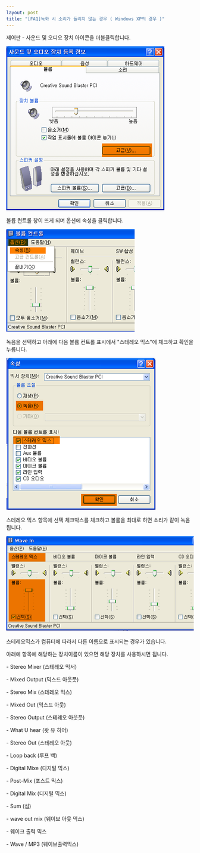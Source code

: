 ```yaml
---
layout: post
title: "[FAQ]녹화 시 소리가 들리지 않는 경우 ( Windows XP의 경우 )"
---
```


제어판 - 사운드 및 오디오 장치 아이콘을 더블클릭합니다.

![](/images/faq_44_img_1.png)

볼륨 컨트롤 창이 뜨게 되며 옵션에 속성을 클릭합니다.

![](/images/faq_44_img_2.png)

녹음을 선택하고 아래에 다음 볼륨 컨트롤 표시에서 "스테레오 믹스"에 체크하고 확인을 누릅니다.

![](/images/faq_44_img_3.png)

스테레오 믹스 항목에 선택 체크박스를 체크하고 볼륨을 최대로 하면 소리가 같이 녹음됩니다.

![](/images/faq_44_img_4.png)

스테레오믹스가 컴퓨터에 따라서 다른 이름으로 표시되는 경우가 있습니다.

아래에 항목에 해당하는 장치이름이 있으면 해당 장치를 사용하시면 됩니다.

\- Stereo Mixer (스테레오 믹서)

\- Mixed Output (믹스드 아웃풋)

\- Stereo Mix (스테레오 믹스)

\- Mixed Out (믹스드 아웃)

\- Stereo Output (스테레오 아웃풋)

\- What U hear (왓 유 히어)

\- Stereo Out (스테레오 아웃)

\- Loop back (루프 백)

\- Digital Mixe (디지털 믹스)

\- Post-Mix (포스트 믹스)

\- Digital Mix (디지털 믹스)

\- Sum (섬)

\- wave out mix (웨이브 아웃 믹스)

\- 웨이크 출력 믹스

\- Wave / MP3 (웨이브출력믹스)

